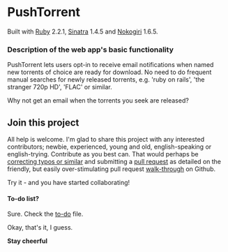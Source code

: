 # PushTorrent

Built with [Ruby](https://www.ruby-lang.org) 2.2.1, [Sinatra](http://sinatrarb.com) 1.4.5 and [Nokogiri](http://www.nokogiri.org/) 1.6.5.

### Description of the web app's basic functionality
PushTorrent lets users opt-in to receive email notifications when named new torrents of choice are ready for download. No need to do frequent manual searches for newly released torrents, e.g. 'ruby on rails', 'the stranger 720p HD', 'FLAC' or similar.   

Why not get an email when the torrents you seek are released?

## Join this project
All help is welcome. I'm glad to share this project with any interested contributors; newbie, experienced, young and old, english-speaking or english-trying. Contribute as you best can. That would perhaps be [correcting typos or similar](http://www.codenewbie.org/podcast/24-pull-requests) and submitting a [pull request](http://readwrite.com/2014/07/02/github-pull-request-etiquette) as detailed on the friendly, but easily over-stimulating pull request [walk-through](https://help.github.com/articles/using-pull-requests/) on Github. 

Try it - and you have started collaborating! 

#### To-do list?
Sure. Check the [to-do](https://github.com/frankblob/pushtorrent/blob/master/TODO.md) file. 

Okay, that's it, I guess. 

**Stay cheerful**